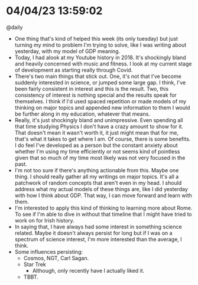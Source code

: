 # 04/04/23 13:59:02
@daily

* One thing that's kind of helped this week (its only tuesday) but just turning my mind to problem I'm trying to solve,
  like I was writing about yesterday, with my model of GDP meaning.
* Today, I had alook at my Youtube history in 2018. It's shockingly bland and heavily concerned with music and fitness.
  I look at my current stage of development as starting really through Covid.
* There's two main things that stick out. One, it's not that I've become suddenly interested in science, or jumped some
  large gap. I think, I've been fairly consistent in interest and this is the result. Two, this consistency of interest
  is nothing special and the results speak for themselves. I think if I'd used spaced repetition or made models of my
  thinking on major topics and appended new information to them I would be further along in my education, whatever that
  means. 
* Really, it's just shockingly bland and unimpressive. Even spending all that time studying Physics I don't have a crazy
  amount to show for it. That doesn't mean it wasn't worth it, it just might mean that for me, that's what it takes to
  get where I am. Of course, there is some benefits. I do feel I've developed as a person but the constant anxiety about
  whether I'm using my time efficiently or not seems kind of pointless given that so much of my time most likely was not
  very focused in the past. 
* I'm not too sure if there's anything actionable from this. Maybe one thing. I should really gather all my writings on
  major topics. It's all a patchwork of random concepts that aren't even in my head. I should address what my actual
  models of these things are, like I did yesterday with how I think about GDP. That way, I can move forward and learn
  with them.
* I'm interested to apply this kind of thinking to learning more about Rome. To see if I'm able to dive in without that
  timeline that I might have tried to work on for Irish history. 
* In saying that, I have always had some interest in something science related. Maybe it doesn't always persist for long
  but if I was on a spectrum of science interest, I'm more interested than the average, I think.
* Some influences persisting:
    * Cosmos, NGT, Carl Sagan.
    * Star Trek
        * Although, only recently have I actually liked it.
    * TBBT.
